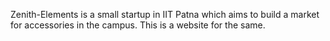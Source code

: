 Zenith-Elements is a small startup in IIT Patna which aims to build a market for accessories in the campus. This is a website for the same.
